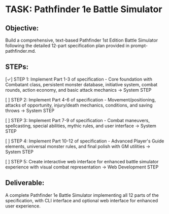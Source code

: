 # TASK: Pathfinder 1e Battle Simulator

## Objective: 
Build a comprehensive, text-based Pathfinder 1st Edition Battle Simulator following the detailed 12-part specification plan provided in prompt-pathfinder.md.

## STEPs:

[✓] STEP 1: Implement Part 1-3 of specification - Core foundation with Combatant class, persistent monster database, initiative system, combat rounds, action economy, and basic attack mechanics → System STEP

[ ] STEP 2: Implement Part 4-6 of specification - Movement/positioning, attacks of opportunity, injury/death mechanics, conditions, and saving throws → System STEP

[ ] STEP 3: Implement Part 7-9 of specification - Combat maneuvers, spellcasting, special abilities, mythic rules, and user interface → System STEP

[ ] STEP 4: Implement Part 10-12 of specification - Advanced Player's Guide elements, universal monster rules, and final polish with GM utilities → System STEP

[ ] STEP 5: Create interactive web interface for enhanced battle simulator experience with visual combat representation → Web Development STEP

## Deliverable: 
A complete Pathfinder 1e Battle Simulator implementing all 12 parts of the specification, with CLI interface and optional web interface for enhanced user experience.
